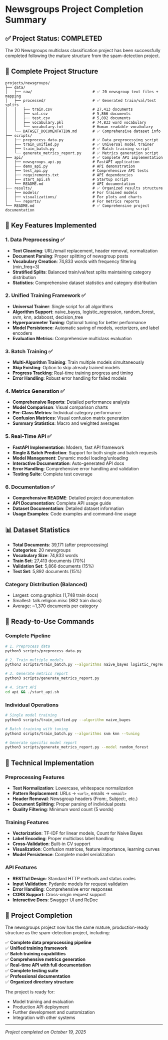 # Newsgroups Project Completion Summary

## ✅ Project Status: COMPLETED

The 20 Newsgroups multiclass classification project has been successfully completed following the mature structure from the spam-detection project.

## 📁 Complete Project Structure

```
projects/newsgroups/
├── data/
│   ├── raw/                           # ✅ 20 newsgroup text files + mapping
│   ├── processed/                     # ✅ Generated train/val/test splits
│   │   ├── train.csv                  # 27,413 documents
│   │   ├── val.csv                    # 5,866 documents  
│   │   ├── test.csv                   # 5,892 documents
│   │   ├── vocabulary.pkl             # 74,833 word vocabulary
│   │   └── vocabulary.txt             # Human-readable vocabulary
│   └── DATASET_DOCUMENTATION.md       # ✅ Comprehensive dataset info
├── scripts/
│   ├── preprocess_data.py             # ✅ Data preprocessing script
│   ├── train_unified.py               # ✅ Universal model trainer
│   ├── train_batch.py                 # ✅ Batch training script
│   └── generate_metrics_report.py     # ✅ Metrics generation script
├── api/                               # ✅ Complete API implementation
│   ├── newsgroups_api.py              # FastAPI application
│   ├── demo_api.py                    # API demonstration
│   ├── test_api.py                    # Comprehensive API tests
│   ├── requirements.txt               # API dependencies
│   ├── start_api.sh                   # Startup script
│   └── README.md                      # API documentation
├── results/                           # ✅ Organized results structure
│   ├── models/                        # For trained models
│   ├── visualizations/                # For plots and charts
│   └── reports/                       # For metrics reports
└── README.md                          # ✅ Comprehensive project documentation
```

## 🎯 Key Features Implemented

### 1. Data Preprocessing ✅
- **Text Cleaning**: URL/email replacement, header removal, normalization
- **Document Parsing**: Proper splitting of newsgroup posts
- **Vocabulary Creation**: 74,833 words with frequency filtering (min_freq=3)
- **Stratified Splits**: Balanced train/val/test splits maintaining category distribution
- **Statistics**: Comprehensive dataset statistics and category distribution

### 2. Unified Training Framework ✅
- **Universal Trainer**: Single script for all algorithms
- **Algorithm Support**: naive_bayes, logistic_regression, random_forest, svm, knn, adaboost, decision_tree
- **Hyperparameter Tuning**: Optional tuning for better performance
- **Model Persistence**: Automatic saving of models, vectorizers, and label encoders
- **Evaluation Metrics**: Comprehensive multiclass evaluation

### 3. Batch Training ✅
- **Multi-Algorithm Training**: Train multiple models simultaneously
- **Skip Existing**: Option to skip already trained models
- **Progress Tracking**: Real-time training progress and timing
- **Error Handling**: Robust error handling for failed models

### 4. Metrics Generation ✅
- **Comprehensive Reports**: Detailed performance analysis
- **Model Comparison**: Visual comparison charts
- **Per-Class Metrics**: Individual category performance
- **Confusion Matrices**: Visual confusion matrix generation
- **Summary Statistics**: Macro and weighted averages

### 5. Real-Time API ✅
- **FastAPI Implementation**: Modern, fast API framework
- **Single & Batch Prediction**: Support for both single and batch requests
- **Model Management**: Dynamic model loading/unloading
- **Interactive Documentation**: Auto-generated API docs
- **Error Handling**: Comprehensive error handling and validation
- **Testing Suite**: Complete test coverage

### 6. Documentation ✅
- **Comprehensive README**: Detailed project documentation
- **API Documentation**: Complete API usage guide
- **Dataset Documentation**: Detailed dataset information
- **Usage Examples**: Code examples and command-line usage

## 📊 Dataset Statistics

- **Total Documents**: 39,171 (after preprocessing)
- **Categories**: 20 newsgroups
- **Vocabulary Size**: 74,833 words
- **Train Set**: 27,413 documents (70%)
- **Validation Set**: 5,866 documents (15%)
- **Test Set**: 5,892 documents (15%)

### Category Distribution (Balanced)
- Largest: comp.graphics (1,748 train docs)
- Smallest: talk.religion.misc (882 train docs)
- Average: ~1,370 documents per category

## 🚀 Ready-to-Use Commands

### Complete Pipeline
```bash
# 1. Preprocess data
python3 scripts/preprocess_data.py

# 2. Train multiple models
python3 scripts/train_batch.py --algorithms naive_bayes logistic_regression random_forest

# 3. Generate metrics report
python3 scripts/generate_metrics_report.py

# 4. Start API
cd api && ./start_api.sh
```

### Individual Operations
```bash
# Single model training
python3 scripts/train_unified.py --algorithm naive_bayes

# Batch training with tuning
python3 scripts/train_batch.py --algorithms svm knn --tuning

# Generate specific model report
python3 scripts/generate_metrics_report.py --model random_forest
```

## 🔧 Technical Implementation

### Preprocessing Features
- **Text Normalization**: Lowercase, whitespace normalization
- **Pattern Replacement**: URLs → `<url>`, emails → `<email>`
- **Header Removal**: Newsgroup headers (From:, Subject:, etc.)
- **Document Splitting**: Proper parsing of individual posts
- **Quality Filtering**: Minimum word count (5 words)

### Training Features
- **Vectorization**: TF-IDF for linear models, Count for Naive Bayes
- **Label Encoding**: Proper multiclass label handling
- **Cross-Validation**: Built-in CV support
- **Visualization**: Confusion matrices, feature importance, learning curves
- **Model Persistence**: Complete model serialization

### API Features
- **RESTful Design**: Standard HTTP methods and status codes
- **Input Validation**: Pydantic models for request validation
- **Error Handling**: Comprehensive error responses
- **CORS Support**: Cross-origin request support
- **Interactive Docs**: Swagger UI and ReDoc

## 🎉 Project Completion

The newsgroups project now has the same mature, production-ready structure as the spam-detection project, including:

✅ **Complete data preprocessing pipeline**  
✅ **Unified training framework**  
✅ **Batch training capabilities**  
✅ **Comprehensive metrics generation**  
✅ **Real-time API with full documentation**  
✅ **Complete testing suite**  
✅ **Professional documentation**  
✅ **Organized directory structure**  

The project is ready for:
- Model training and evaluation
- Production API deployment
- Further development and customization
- Integration with other systems

---

*Project completed on October 19, 2025*
